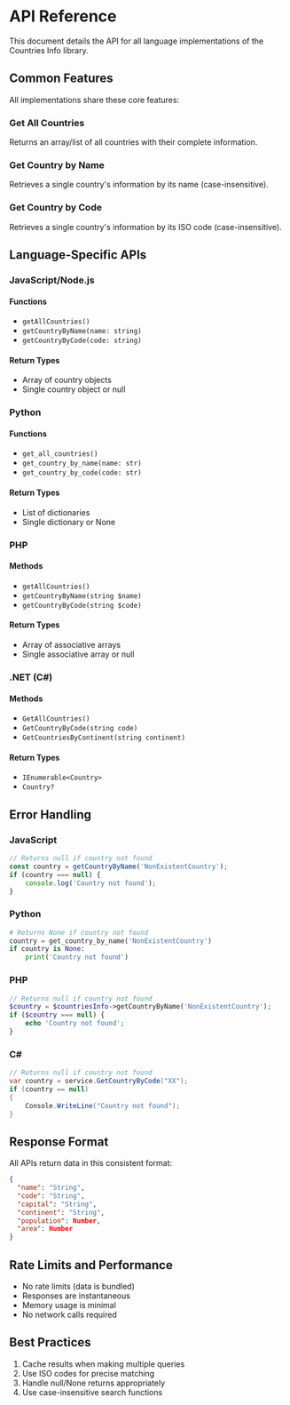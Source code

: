 # API Reference

This document details the API for all language implementations of the Countries Info library.

## Common Features

All implementations share these core features:

### Get All Countries
Returns an array/list of all countries with their complete information.

### Get Country by Name
Retrieves a single country's information by its name (case-insensitive).

### Get Country by Code
Retrieves a single country's information by its ISO code (case-insensitive).

## Language-Specific APIs

### JavaScript/Node.js

#### Functions
- `getAllCountries()`
- `getCountryByName(name: string)`
- `getCountryByCode(code: string)`

#### Return Types
- Array of country objects
- Single country object or null

### Python

#### Functions
- `get_all_countries()`
- `get_country_by_name(name: str)`
- `get_country_by_code(code: str)`

#### Return Types
- List of dictionaries
- Single dictionary or None

### PHP

#### Methods
- `getAllCountries()`
- `getCountryByName(string $name)`
- `getCountryByCode(string $code)`

#### Return Types
- Array of associative arrays
- Single associative array or null

### .NET (C#)

#### Methods
- `GetAllCountries()`
- `GetCountryByCode(string code)`
- `GetCountriesByContinent(string continent)`

#### Return Types
- `IEnumerable<Country>`
- `Country?`

## Error Handling

### JavaScript
```javascript
// Returns null if country not found
const country = getCountryByName('NonExistentCountry');
if (country === null) {
    console.log('Country not found');
}
```

### Python
```python
# Returns None if country not found
country = get_country_by_name('NonExistentCountry')
if country is None:
    print('Country not found')
```

### PHP
```php
// Returns null if country not found
$country = $countriesInfo->getCountryByName('NonExistentCountry');
if ($country === null) {
    echo 'Country not found';
}
```

### C#
```csharp
// Returns null if country not found
var country = service.GetCountryByCode("XX");
if (country == null)
{
    Console.WriteLine("Country not found");
}
```

## Response Format

All APIs return data in this consistent format:

```json
{
  "name": "String",
  "code": "String",
  "capital": "String",
  "continent": "String",
  "population": Number,
  "area": Number
}
```

## Rate Limits and Performance

- No rate limits (data is bundled)
- Responses are instantaneous
- Memory usage is minimal
- No network calls required

## Best Practices

1. Cache results when making multiple queries
2. Use ISO codes for precise matching
3. Handle null/None returns appropriately
4. Use case-insensitive search functions
